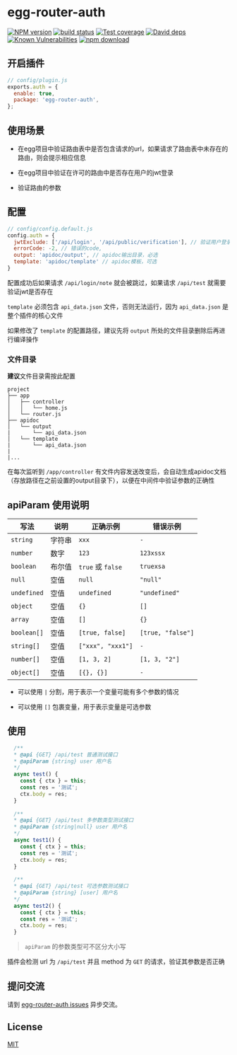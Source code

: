 # egg-router-auth

[![NPM version][npm-image]][npm-url]
[![build status][travis-image]][travis-url]
[![Test coverage][codecov-image]][codecov-url]
[![David deps][david-image]][david-url]
[![Known Vulnerabilities][snyk-image]][snyk-url]
[![npm download][download-image]][download-url]

[npm-image]: https://img.shields.io/npm/v/egg-router-auth.svg?style=flat-square
[npm-url]: https://npmjs.org/package/egg-router-auth
[travis-image]: https://img.shields.io/travis/eggjs/egg-router-auth.svg?style=flat-square
[travis-url]: https://travis-ci.com/github/DreamGhostStar/egg-router-auth
[codecov-image]: https://img.shields.io/codecov/c/github/eggjs/egg-router-auth.svg?style=flat-square
[codecov-url]: https://codecov.io/github/eggjs/egg-router-auth?branch=master
[david-image]: https://img.shields.io/david/eggjs/egg-router-auth.svg?style=flat-square
[david-url]: https://david-dm.org/eggjs/egg-router-auth
[snyk-image]: https://snyk.io/test/npm/egg-router-auth/badge.svg?style=flat-square
[snyk-url]: https://snyk.io/test/npm/egg-router-auth
[download-image]: https://img.shields.io/npm/dm/egg-router-auth.svg?style=flat-square
[download-url]: https://npmjs.org/package/egg-router-auth

## 开启插件

```js
// config/plugin.js
exports.auth = {
  enable: true,
  package: 'egg-router-auth',
};
```

## 使用场景

+ 在egg项目中验证路由表中是否包含请求的url，如果请求了路由表中未存在的路由，则会提示相应信息

+ 在egg项目中验证在许可的路由中是否存在用户的jwt登录

+ 验证路由的参数

## 配置

```js
// config/config.default.js
config.auth = {
  jwtExclude: ['/api/login', '/api/public/verification'], // 验证用户登录需要跳过的路由
  errorCode: -2, // 错误的code,
  output: 'apidoc/output', // apidoc输出目录，必选
  template: 'apidoc/template' // apidoc模板，可选
}
```

配置成功后如果请求 `/api/login/note` 就会被跳过，如果请求 `/api/test` 就需要验证jwt是否存在

`template` 必须包含 `api_data.json` 文件，否则无法运行，因为 `api_data.json` 是整个插件的核心文件

如果修改了 `template` 的配置路径，建议先将 `output` 所处的文件目录删除后再进行编译操作

### 文件目录

**建议**文件目录需按此配置

```
project
├── app
│   ├── controller
│   │   └── home.js
│   └── router.js
├── apidoc
│   └── output
|       └── api_data.json
│   └── template
|       └── api_data.json
|
|...
```

在每次监听到 `/app/controller` 有文件内容发送改变后，会自动生成apidoc文档（存放路径在之前设置的output目录下），以便在中间件中验证参数的正确性

## apiParam 使用说明

写法|说明|正确示例|错误示例
-|-|-|-
`string` | 字符串 | `xxx` | `-`
`number` | 数字 | `123` | `123xssx`
`boolean` | 布尔值 | `true` 或 `false` | `truexsa`
`null` | 空值 | `null` | `"null"`
`undefined` | 空值 | `undefined` | `"undefined"`
`object` | 空值 | `{}` | `[]`
`array` | 空值 | `[]` | `{}`
`boolean[]` | 空值 | `[true, false]` | `[true, "false"]`
`string[]` | 空值 | `["xxx", "xxx1"]` | `-`
`number[]` | 空值 | `[1, 3, 2]` | `[1, 3, "2"]`
`object[]` | 空值 | `[{}, {}]` | `-`

+ 可以使用 `|` 分割，用于表示一个变量可能有多个参数的情况

+ 可以使用 `[]` 包裹变量，用于表示变量是可选参数

## 使用

```js
  /**
  * @api {GET} /api/test 普通测试接口
  * @apiParam {string} user 用户名
  */
  async test() {
    const { ctx } = this;
    const res = '测试';
    ctx.body = res;
  }
  
  /**
  * @api {GET} /api/test 多参数类型测试接口
  * @apiParam {string|null} user 用户名
  */
  async test1() {
    const { ctx } = this;
    const res = '测试';
    ctx.body = res;
  }
  
  /**
  * @api {GET} /api/test 可选参数测试接口
  * @apiParam {string} [user] 用户名
  */
  async test2() {
    const { ctx } = this;
    const res = '测试';
    ctx.body = res;
  }
```

> `apiParam` 的参数类型可不区分大小写

插件会检测 url 为 `/api/test` 并且 method 为 `GET` 的请求，验证其参数是否正确

## 提问交流

请到 [egg-router-auth issues](https://github.com/DreamGhostStar/egg-router-auth/issues) 异步交流。

## License

[MIT](LICENSE)